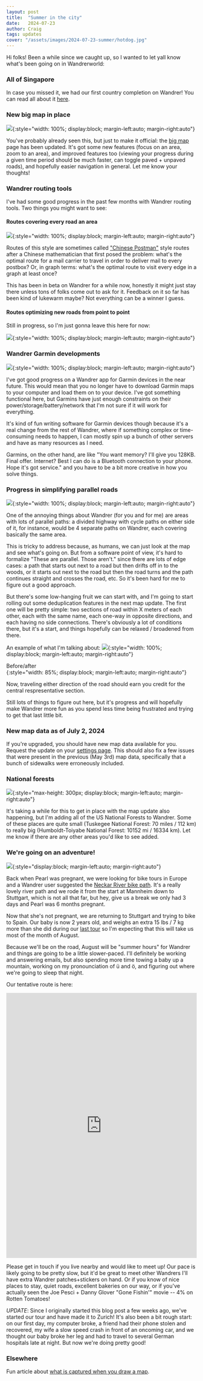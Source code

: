 ```yaml
---
layout: post
title:  "Summer in the city"
date:   2024-07-23
author: Craig
tags: updates
cover: "/assets/images/2024-07-23-summer/hotdog.jpg"
---
```


Hi folks! Been a while since we caught up, so I wanted to let yall know what's been going on in Wandrerworld:

### All of Singapore

In case you missed it, we had our first country completion on Wandrer! You can read all about it [here](https://news.wandrer.earth/2024/05/24/completing-an-entire-country.html).

### New big map in place

![](/assets/images/2024-07-23-summer/my_places.png){:style="width: 100%; display:block; margin-left:auto; margin-right:auto"}

You've probably already seen this, but just to make it official: the [big map](https://wandrer.earth/dashboard/my_places) page has been updated. It's got some new features (focus on an area, zoom to an area), and improved features too (viewing your progress during a given time period should be much faster, can toggle paved + unpaved roads), and hopefully easier navigation in general. Let me know your thoughts!

### Wandrer routing tools

I've had some good progress in the past few months with Wandrer routing tools. Two things you might want to see:

#### Routes covering every road an area

![](/assets/images/2024-07-23-summer/area.png){:style="width: 100%; display:block; margin-left:auto; margin-right:auto"}

Routes of this style are sometimes called ["Chinese Postman"](https://en.wikipedia.org/wiki/Chinese_postman_problem) style routes after a Chinese mathematician that first posed the problem: what's the optimal route for a mail carrier to travel in order to deliver mail to every postbox? Or, in graph terms: what's the optimal route to visit every edge in a graph at least once?

This has been in beta on Wandrer for a while now, honestly it might just stay there unless tons of folks come out to ask for it. Feedback on it so far has been kind of lukewarm maybe? Not everything can be a winner I guess.

#### Routes optimizing new roads from point to point

Still in progress, so I'm just gonna leave this here for now:

![](/assets/images/2024-07-23-summer/point-to-point.png){:style="width: 100%; display:block; margin-left:auto; margin-right:auto"}

### Wandrer Garmin developments

![](/assets/images/2024-07-23-summer/garmin.jpg){:style="width: 100%; display:block; margin-left:auto; margin-right:auto"}

I've got good progress on a Wandrer app for Garmin devices in the near future. This would mean that you no longer have to download Garmin maps to your computer and load them on to your device. I've got something functional here, but Garmins have just enough constraints on their power/storage/battery/network that I'm not sure if it will work for everything.

It's kind of fun writing software for Garmin devices though because it's a real change from the rest of Wandrer, where if something complex or time-consuming needs to happen, I can mostly spin up a bunch of other servers and have as many resources as I need.

Garmins, on the other hand, are like "You want memory? I'll give you 128KB. Final offer. Internet? Best I can do is a Bluetooth connection to your phone. Hope it's got service." and you have to be a bit more creative in how you solve things.

### Progress in simplifying parallel roads

![](/assets/images/2024-07-23-summer/taipei.png){:style="width: 100%; display:block; margin-left:auto; margin-right:auto"}

One of the annoying things about Wandrer (for you and for me) are areas with lots of parallel paths: a divided highway with cycle paths on either side of it, for instance, would be 4 separate paths on Wandrer, each covering basically the same area.

This is tricky to address because, as humans, we can just look at the map and see what's going on. But from a software point of view, it's hard to formalize "These are parallel. Those aren't." since there are lots of edge cases: a path that starts out next to a road but then drifts off in to the woods, or it starts out next to the road but then the road turns and the path continues straight and crosses the road, etc. So it's been hard for me to figure out a good approach.

But there's some low-hanging fruit we can start with, and I'm going to start rolling out some deduplication features in the next map update. The first one will be pretty simple: two sections of road within X meters of each other, each with the same name, each one-way in opposite directions, and each having no side connections. There's obviously a lot of conditions there, but it's a start, and things hopefully can be relaxed / broadened from there.

An example of what I'm talking about:
![](/assets/images/2024-07-23-summer/dedup.png){:style="width: 100%; display:block; margin-left:auto; margin-right:auto"}
<figcaption>Before/after
</figcaption>{:style="width: 85%; display:block; margin-left:auto; margin-right:auto"}

Now, traveling either direction of the road should earn you credit for the central respresentative section.

Still lots of things to figure out here, but it's progress and will hopefully make Wandrer more fun as you spend less time being frustrated and trying to get that last little bit.

### New map data as of July 2, 2024

If you're upgraded, you should have new map data available for you. Request the update on your [settings page](https://wandrer.earth/settings). This should also fix a few issues that were present in the previous (May 3rd) map data, specifically that a bunch of sidewalks were erroneously included.

### National forests

![](/assets/images/2024-07-23-summer/forest-service.svg){:style="max-height: 300px; display:block; margin-left:auto; margin-right:auto"}

It's taking a while for this to get in place with the map update also happening, but I'm adding all of the US National Forests to Wandrer. Some of these places are quite small (Tuskegee National Forest: 70 miles / 112 km) to really big (Humboldt-Toiyabe National Forest: 10152 mi / 16334 km). Let me know if there are any other areas you'd like to see added.


### We're going on an adventure!

![](/assets/images/2024-07-23-summer/gonefishin.jpg){:style="display:block; margin-left:auto; margin-right:auto"}

Back when Pearl was pregnant, we were looking for bike tours in Europe and a Wandrer user suggested the [Neckar River bike path](https://www.adfc-radtourismus.de/neckartal-radweg/). It's a really lovely river path and we rode it from the start at Mannheim down to Stuttgart, which is not all that far, but hey, give us a break we only had 3 days and Pearl was 6 months pregnant.

Now that she's not pregnant, we are returning to Stuttgart and trying to bike to Spain. Our baby is now 2 years old, and weighs an extra 15 lbs / 7 kg more than she did during our [last tour](https://news.wandrer.earth/2023/03/29/bike-touring-baby.html) so I'm expecting that this will take us most of the month of August.

Because we'll be on the road, August will be "summer hours" for Wandrer and things are going to be a little slower-paced. I'll definitely be working and answering emails, but also spending more time towing a baby up a mountain, working on my pronounciation of ü and ö, and figuring out where we're going to sleep that night.

Our tentative route is here:

<iframe src="https://ridewithgps.com/embeds?type=route&id=47780440&metricUnits=true&sampleGraph=true" style="width: 1px; min-width: 100%; height: 700px; border: none;" scrolling="no"></iframe>

Please get in touch if you live nearby and would like to meet up! Our pace is likely going to be pretty slow, but it'd be great to meet other Wandrers I'll have extra Wandrer patches+stickers on hand. Or if you know of nice places to stay, quiet roads, excellent bakeries on our way, or if you've actually seen the Joe Pesci + Danny Glover "Gone Fishin'" movie -- 4% on Rotten Tomatoes!

*UPDATE*: Since I originally started this blog post a few weeks ago, we've started our tour and have made it to Zurich! It's also been a bit rough start: on our first day, my computer broke, a friend had their phone stolen and recovered, my wife a slow speed crash in front of an oncoming car, and we thought our baby broke her leg and had to travel to several German hospitals late at night. But now we're doing pretty good!

### Elsewhere

Fun article about [what is captured when you draw a map](https://escapethealgorithm.substack.com/p/should-this-be-a-map-or-500-maps).
